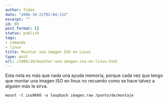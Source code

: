 ```yaml
---
author: fideo
date: "2006-10-21T02:04:15Z"
excerpt: ""
id: 89
post_format: []
status: publish
tags:
- comando
- linux
title: Mountar una imagen ISO en Linux
type: post
url: /2006/10/mountar-una-imagen-iso-en-linux.html
---
```

Esta nota es más que nada una ayuda memoria, porque cada vez que tengo que montar una imagen ISO en linux no recuerdo como se hace talvez a alguien más le sirva.

```
mount -t iso9660 -o loopback imagen.raw /punto/de/montaje
```
 
